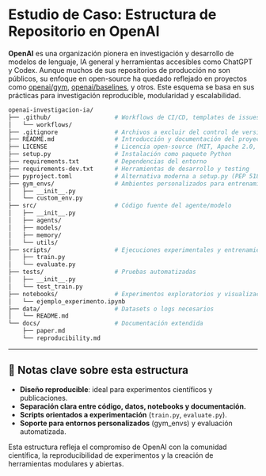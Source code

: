 # Estudio de Caso: Estructura de Repositorio en OpenAI

**OpenAI** es una organización pionera en investigación y desarrollo de modelos de lenguaje, IA general y herramientas accesibles como ChatGPT y Codex. Aunque muchos de sus repositorios de producción no son públicos, su enfoque en open-source ha quedado reflejado en proyectos como [openai/gym](https://github.com/openai/gym), [openai/baselines](https://github.com/openai/baselines), y otros. Este esquema se basa en sus prácticas para investigación reproducible, modularidad y escalabilidad.

```bash
openai-investigacion-ia/
├── .github/                  # Workflows de CI/CD, templates de issues/PR
│   └── workflows/
├── .gitignore                # Archivos a excluir del control de versiones
├── README.md                 # Introducción y documentación del proyecto
├── LICENSE                   # Licencia open-source (MIT, Apache 2.0, etc.)
├── setup.py                  # Instalación como paquete Python
├── requirements.txt          # Dependencias del entorno
├── requirements-dev.txt      # Herramientas de desarrollo y testing
├── pyproject.toml            # Alternativa moderna a setup.py (PEP 518+)
├── gym_envs/                 # Ambientes personalizados para entrenamiento (si aplica)
│   ├── __init__.py
│   └── custom_env.py
├── src/                      # Código fuente del agente/modelo
│   ├── __init__.py
│   ├── agents/
│   ├── models/
│   ├── memory/
│   └── utils/
├── scripts/                  # Ejecuciones experimentales y entrenamiento
│   ├── train.py
│   └── evaluate.py
├── tests/                    # Pruebas automatizadas
│   ├── __init__.py
│   └── test_train.py
├── notebooks/                # Experimentos exploratorios y visualización
│   └── ejemplo_experimento.ipynb
├── data/                     # Datasets o logs necesarios
│   └── README.md
└── docs/                     # Documentación extendida
    ├── paper.md
    └── reproducibility.md
```

---

## 📌 Notas clave sobre esta estructura

- **Diseño reproducible**: ideal para experimentos científicos y publicaciones.
- **Separación clara entre código, datos, notebooks y documentación.**
- **Scripts orientados a experimentación** (`train.py`, `evaluate.py`).
- **Soporte para entornos personalizados** (gym_envs) y evaluación automatizada.

Esta estructura refleja el compromiso de OpenAI con la comunidad científica, la reproducibilidad de experimentos y la creación de herramientas modulares y abiertas.

